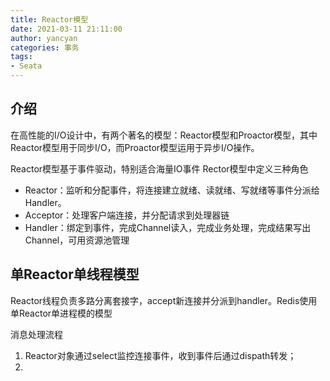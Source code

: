 ```yaml
---
title: Reactor模型
date: 2021-03-11 21:11:00
author: yancyan
categories: 事务
tags:
- Seata
---
```


## 介绍
在高性能的I/O设计中，有两个著名的模型：Reactor模型和Proactor模型，其中Reactor模型用于同步I/O，而Proactor模型运用于异步I/O操作。

Reactor模型基于事件驱动，特别适合海量IO事件
Rector模型中定义三种角色
- Reactor：监听和分配事件，将连接建立就绪、读就绪、写就绪等事件分派给Handler。
- Acceptor：处理客户端连接，并分配请求到处理器链
- Handler：绑定到事件，完成Channel读入，完成业务处理，完成结果写出Channel，可用资源池管理

## 单Reactor单线程模型
Reactor线程负责多路分离套接字，accept新连接并分派到handler。Redis使用单Reactor单进程模的模型



消息处理流程
1. Reactor对象通过select监控连接事件，收到事件后通过dispath转发；
2. 